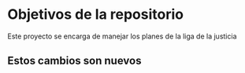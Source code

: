 # Objetivos de la repositorio

Este proyecto se encarga de manejar los planes de la liga de la justicia


##  Estos cambios son nuevos  
